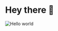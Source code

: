 # Hey there :wave:
<img src="https://ss1.bdstatic.com/70cFuXSh_Q1YnxGkpoWK1HF6hhy/it/u=1109234041,2441900584&fm=26&gp=0.jpg" alt="Hello world">
